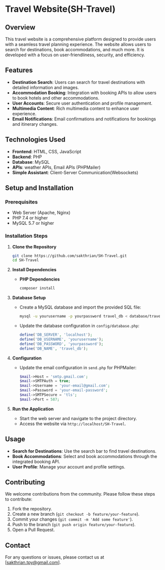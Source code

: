 # Travel Website(SH-Travel)

## Overview
This travel website is a comprehensive platform designed to provide users with a seamless travel planning experience. 
The website allows users to search for destinations, book accommodations, and much more. 
It is developed with a focus on user-friendliness, security, and efficiency.

## Features
- **Destination Search**: Users can search for travel destinations with detailed information and images.
- **Accommodation Booking**: Integration with booking APIs to allow users to book hotels and other accommodations.
- **User Accounts**: Secure user authentication and profile management.
- **Multimedia Content**: Rich multimedia content to enhance user experience.
- **Email Notifications**: Email confirmations and notifications for bookings and itinerary changes.

## Technologies Used
- **Frontend**: HTML, CSS, JavaScript
- **Backend**: PHP
- **Database**: MySQL
- **APIs**: weather APIs, Email APIs (PHPMailer)
- **Simple Assistant**: Client-Server Communication(Websockets)

## Setup and Installation
### Prerequisites
- Web Server (Apache, Nginx)
- PHP 7.4 or higher
- MySQL 5.7 or higher

### Installation Steps
1. **Clone the Repository**
   ```sh
   git clone https://github.com/sakthrian/SH-Travel.git
   cd SH-Travel
   ```

2. **Install Dependencies**
   - **PHP Dependencies**
     ```sh
     composer install
     ```

3. **Database Setup**
   - Create a MySQL database and import the provided SQL file:
     ```sh
     mysql -u yourusername -p yourpassword travel_db < database/travel_db.sql
     ```
   - Update the database configuration in `config/database.php`:
     ```php
     define('DB_SERVER', 'localhost');
     define('DB_USERNAME', 'yourusername');
     define('DB_PASSWORD', 'yourpassword');
     define('DB_NAME', 'travel_db');
     ```

4. **Configuration**
   - Update the email configuration in `send.php` for PHPMailer:
     ```php
     $mail->Host = 'smtp.gmail.com';
     $mail->SMTPAuth = true;
     $mail->Username = 'your-email@gmail.com';
     $mail->Password = 'your-email-password';
     $mail->SMTPSecure = 'tls';
     $mail->Port = 587;
     ```

5. **Run the Application**
   - Start the web server and navigate to the project directory.
   - Access the website via `http://localhost/SH-Travel`.

## Usage
- **Search for Destinations**: Use the search bar to find travel destinations.
- **Book Accommodations**: Select and book accommodations through the integrated booking API.
- **User Profile**: Manage your account and profile settings.

## Contributing
We welcome contributions from the community. Please follow these steps to contribute:
1. Fork the repository.
2. Create a new branch (`git checkout -b feature/your-feature`).
3. Commit your changes (`git commit -m 'Add some feature'`).
4. Push to the branch (`git push origin feature/your-feature`).
5. Open a Pull Request.


## Contact
For any questions or issues, please contact us at [sakthrian.tpy@gmail.com].
